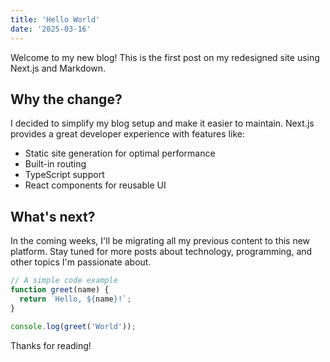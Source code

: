 ```yaml
---
title: 'Hello World'
date: '2025-03-16'
---
```


Welcome to my new blog! This is the first post on my redesigned site using Next.js and Markdown.

## Why the change?

I decided to simplify my blog setup and make it easier to maintain. Next.js provides a great developer experience with features like:

- Static site generation for optimal performance
- Built-in routing
- TypeScript support
- React components for reusable UI

## What's next?

In the coming weeks, I'll be migrating all my previous content to this new platform. Stay tuned for more posts about technology, programming, and other topics I'm passionate about.

```javascript
// A simple code example
function greet(name) {
  return `Hello, ${name}!`;
}

console.log(greet('World'));
```

Thanks for reading!